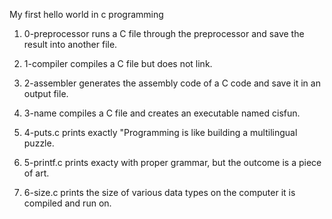 My first hello world in c programming
1. 0-preprocessor runs a C file through the preprocessor and save the result into another file.

2. 1-compiler compiles a C file but does not link.

3. 2-assembler generates the assembly code of a C code and save it in an output file.

4. 3-name compiles a C file and creates an executable named cisfun.

5. 4-puts.c prints exactly "Programming is like building a multilingual puzzle.

6. 5-printf.c prints exacty with proper grammar, but the outcome is a piece of art.

7. 6-size.c prints the size of various data types on the computer it is compiled and run on.
